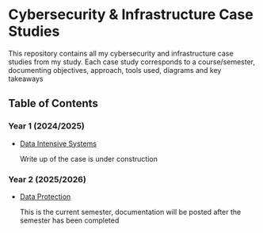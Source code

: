 # Cybersecurity & Infrastructure Case Studies

This repository contains all my cybersecurity and infrastructure case studies from my study.
Each case study corresponds to a course/semester, documenting objectives, approach, tools used, diagrams and key takeaways

## Table of Contents


### Year 1 (2024/2025)
- [Data Intensive Systems]()
  
    Write up of the case is under construction

### Year 2 (2025/2026)
- [Data Protection]()
  
    This is the current semester, documentation will be posted after the semester has been completed

